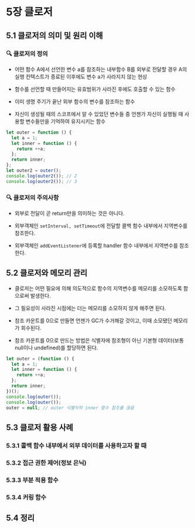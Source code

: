 # 5장 클로저

## 5.1 클로저의 의미 및 원리 이해

### 🔍 클로저의 정의

- 어떤 함수 A에서 선언한 변수 a를 참조하는 내부함수 B를 외부로 전달할 경우 A의 실행 컨텍스트가 종료된 이후에도 변수 a가 사라지지 않는 현상

- 함수를 선언할 때 만들어지는 유효범위가 사라진 후에도 호출할 수 있는 함수

- 이미 생명 주기가 끝난 외부 함수의 변수를 참조하는 함수

- 자신이 생성될 때의 스코프에서 알 수 있었던 변수들 중 언젠가 자신이 실행될 때 사용할 변수들만을 기억하여 유지시키는 함수

```js
let outer = function () {
  let a = 1;
  let inner = function () {
    return ++a;
  };
  return inner;
};
let outer2 = outer();
console.log(outer2()); // 2
console.log(outer2()); // 3
```

### 🔍 클로저의 주의사항

- 외부로 전달이 곧 return만을 의미하는 것은 아니다.

- 외부객체인 `setInterval, setTimeout`에 전달할 콜백 함수 내부에서 지역변수를 참조한다.

- 외부객체인 `addEventListener`에 등록할 handler 함수 내부에서 지역변수를 참조한다.

## 5.2 클로저와 메모리 관리

- 클로저는 어떤 필요에 의해 의도적으로 함수의 지역변수를 메모리를 소모하도록 함으로써 발생한다.

- 그 필요성이 사라진 시점에는 더는 메모리를 소모하지 않게 해주면 된다.

- 참조 카운트를 0으로 만들면 언젠가 GC가 수거해갈 것이고, 이때 소모됐던 메모리가 회수된다.

- 참조 카운트를 0으로 만드는 방법은 식별자에 참조형이 아닌 기본형 데이터(보통 null이나 undefined)를 할당하면 된다.

```js
let outer = (function () {
  let a = 1;
  let inner = function () {
    return ++a;
  };
  return inner;
})();
console.log(outer());
console.log(outer());
outer = null; // outer 식별자의 inner 함수 참조를 끊음
```

## 5.3 클로저 활용 사례

### 5.3.1 콜백 함수 내부에서 외부 데이터를 사용하고자 할 때

### 5.3.2 접근 권한 제어(정보 은닉)

### 5.3.3 부분 적용 함수

### 5.3.4 커링 함수

## 5.4 정리
